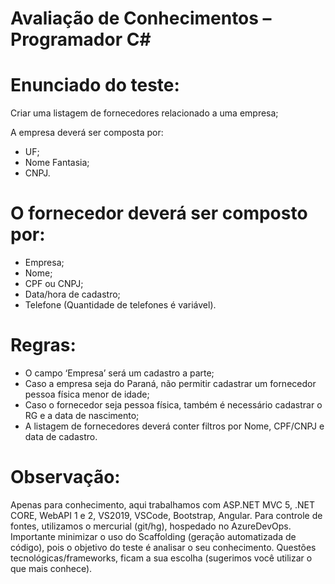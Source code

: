 # Avaliação de Conhecimentos – Programador C#


# Enunciado do teste:
Criar uma listagem de fornecedores relacionado a uma empresa;

A empresa deverá ser composta por:
* UF;
* Nome Fantasia;
* CNPJ.

# O fornecedor deverá ser composto por:
* Empresa;
* Nome;
* CPF ou CNPJ;
* Data/hora de cadastro;
* Telefone (Quantidade de telefones é variável).

# Regras:
* O campo ‘Empresa’ será um cadastro a parte;
* Caso a empresa seja do Paraná, não permitir cadastrar um fornecedor pessoa física menor de idade;
* Caso o fornecedor seja pessoa física, também é necessário cadastrar o RG e a data de nascimento;
* A listagem de fornecedores deverá conter filtros por Nome, CPF/CNPJ e data de cadastro.

# Observação:
Apenas para conhecimento, aqui trabalhamos com ASP.NET MVC 5, .NET CORE, WebAPI 1 e 2, VS2019, VSCode, Bootstrap, Angular.
Para controle de fontes, utilizamos o mercurial (git/hg), hospedado no AzureDevOps.
Importante minimizar o uso do Scaffolding (geração automatizada de código), pois o objetivo do teste é analisar o seu conhecimento.
Questões tecnológicas/frameworks, ficam a sua escolha (sugerimos você utilizar o que mais conhece).
